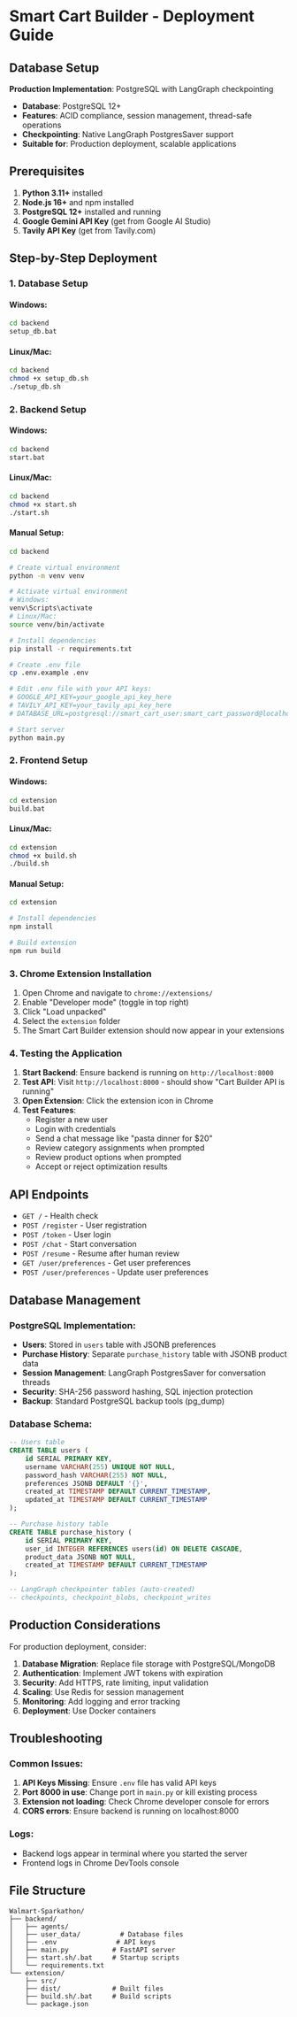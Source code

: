 # Smart Cart Builder - Deployment Guide

## Database Setup

**Production Implementation**: PostgreSQL with LangGraph checkpointing
- **Database**: PostgreSQL 12+
- **Features**: ACID compliance, session management, thread-safe operations
- **Checkpointing**: Native LangGraph PostgresSaver support
- **Suitable for**: Production deployment, scalable applications

## Prerequisites

1. **Python 3.11+** installed
2. **Node.js 16+** and npm installed
3. **PostgreSQL 12+** installed and running
4. **Google Gemini API Key** (get from Google AI Studio)
5. **Tavily API Key** (get from Tavily.com)

## Step-by-Step Deployment

### 1. Database Setup

#### Windows:
```bash
cd backend
setup_db.bat
```

#### Linux/Mac:
```bash
cd backend
chmod +x setup_db.sh
./setup_db.sh
```

### 2. Backend Setup

#### Windows:
```bash
cd backend
start.bat
```

#### Linux/Mac:
```bash
cd backend
chmod +x start.sh
./start.sh
```

#### Manual Setup:
```bash
cd backend

# Create virtual environment
python -m venv venv

# Activate virtual environment
# Windows:
venv\Scripts\activate
# Linux/Mac:
source venv/bin/activate

# Install dependencies
pip install -r requirements.txt

# Create .env file
cp .env.example .env

# Edit .env file with your API keys:
# GOOGLE_API_KEY=your_google_api_key_here
# TAVILY_API_KEY=your_tavily_api_key_here
# DATABASE_URL=postgresql://smart_cart_user:smart_cart_password@localhost:5432/smart_cart_db

# Start server
python main.py
```

### 2. Frontend Setup

#### Windows:
```bash
cd extension
build.bat
```

#### Linux/Mac:
```bash
cd extension
chmod +x build.sh
./build.sh
```

#### Manual Setup:
```bash
cd extension

# Install dependencies
npm install

# Build extension
npm run build
```

### 3. Chrome Extension Installation

1. Open Chrome and navigate to `chrome://extensions/`
2. Enable "Developer mode" (toggle in top right)
3. Click "Load unpacked"
4. Select the `extension` folder
5. The Smart Cart Builder extension should now appear in your extensions

### 4. Testing the Application

1. **Start Backend**: Ensure backend is running on `http://localhost:8000`
2. **Test API**: Visit `http://localhost:8000` - should show "Cart Builder API is running"
3. **Open Extension**: Click the extension icon in Chrome
4. **Test Features**:
   - Register a new user
   - Login with credentials
   - Send a chat message like "pasta dinner for $20"
   - Review category assignments when prompted
   - Review product options when prompted
   - Accept or reject optimization results

## API Endpoints

- `GET /` - Health check
- `POST /register` - User registration
- `POST /token` - User login
- `POST /chat` - Start conversation
- `POST /resume` - Resume after human review
- `GET /user/preferences` - Get user preferences
- `POST /user/preferences` - Update user preferences

## Database Management

### PostgreSQL Implementation:
- **Users**: Stored in `users` table with JSONB preferences
- **Purchase History**: Separate `purchase_history` table with JSONB product data
- **Session Management**: LangGraph PostgresSaver for conversation threads
- **Security**: SHA-256 password hashing, SQL injection protection
- **Backup**: Standard PostgreSQL backup tools (pg_dump)

### Database Schema:
```sql
-- Users table
CREATE TABLE users (
    id SERIAL PRIMARY KEY,
    username VARCHAR(255) UNIQUE NOT NULL,
    password_hash VARCHAR(255) NOT NULL,
    preferences JSONB DEFAULT '{}',
    created_at TIMESTAMP DEFAULT CURRENT_TIMESTAMP,
    updated_at TIMESTAMP DEFAULT CURRENT_TIMESTAMP
);

-- Purchase history table
CREATE TABLE purchase_history (
    id SERIAL PRIMARY KEY,
    user_id INTEGER REFERENCES users(id) ON DELETE CASCADE,
    product_data JSONB NOT NULL,
    created_at TIMESTAMP DEFAULT CURRENT_TIMESTAMP
);

-- LangGraph checkpointer tables (auto-created)
-- checkpoints, checkpoint_blobs, checkpoint_writes
```

## Production Considerations

For production deployment, consider:

1. **Database Migration**: Replace file storage with PostgreSQL/MongoDB
2. **Authentication**: Implement JWT tokens with expiration
3. **Security**: Add HTTPS, rate limiting, input validation
4. **Scaling**: Use Redis for session management
5. **Monitoring**: Add logging and error tracking
6. **Deployment**: Use Docker containers

## Troubleshooting

### Common Issues:

1. **API Keys Missing**: Ensure `.env` file has valid API keys
2. **Port 8000 in use**: Change port in `main.py` or kill existing process
3. **Extension not loading**: Check Chrome developer console for errors
4. **CORS errors**: Ensure backend is running on localhost:8000

### Logs:
- Backend logs appear in terminal where you started the server
- Frontend logs in Chrome DevTools console

## File Structure
```
Walmart-Sparkathon/
├── backend/
│   ├── agents/
│   ├── user_data/          # Database files
│   ├── .env               # API keys
│   ├── main.py           # FastAPI server
│   ├── start.sh/.bat     # Startup scripts
│   └── requirements.txt
└── extension/
    ├── src/
    ├── dist/             # Built files
    ├── build.sh/.bat     # Build scripts
    └── package.json
```